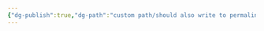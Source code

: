 ```yaml
---
{"dg-publish":true,"dg-path":"custom path/should also write to permalink","permalink":"/custom-path/should-also-write-to-permalink/","created":"2024-05-07T10:12:25.000-05:00","updated":"2024-05-07T10:12:25.000-05:00"}
---
```



